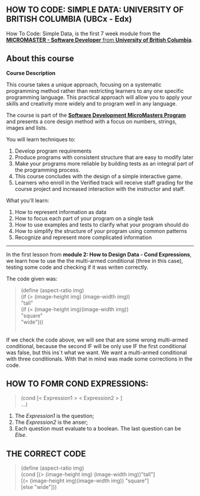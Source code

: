 ## HOW TO CODE: SIMPLE DATA: UNIVERSITY OF BRITISH COLUMBIA (UBCx - Edx)

How To Code: Simple Data, is the first 7 week module from the  [**MICROMASTER - Software Developer** from **University of British Columbia**](https://www.edx.org/course/how-code-simple-data-ubcx-htc1x).

## About this course 

**Course Description**

This course takes a unique approach, focusing on a systematic programming method rather than restricting learners to any one specific programming language. This practical approach will allow you to apply your skills and creativity more widely and to program well in any language.

The course is part of the [**Software Development MicroMasters Program**](https://www.edx.org/micromasters/software-development) and presents a core design method with a focus on numbers, strings, images and lists.

You will learn techniques to:

1. Develop program requirements
2. Produce programs with consistent structure that are easy to modify later
3. Make your programs more reliable by building tests as an integral part of the programming process.
4. This course concludes with the design of a simple interactive game.
5. Learners who enroll in the Verified track will receive staff grading for the course project and increased interaction with the instructor and staff.

What you'll learn:
1. How to represent information as data
2. How to focus each part of your program on a single task
3. How to use examples and tests to clarify what your program should do
4. How to simplify the structure of your program using common patterns
5. Recognize and represent more complicated information

<hr>

In the first lesson from **module 2: How to Design Data - Cond Expressions**, we learn how to use the the multi-armed conditional (three in this case), testing some code and checking if it was writen correctly. 

The code given was:

>  (define (aspect-ratio img)<br>
>      (if (> (image-height img) (image-width img))<br>
>          "tall"<br>
>          (if (= (image-height img)(image-width img))<br>
>              "square"<br>
>              "wide")))<br>
>             <br>

If we check the code above, we will see that are some wrong multi-armed conditional, because the second IF will be only use IF the first conditional was false, but this ins´t what we want. We want a multi-armed conditional with three conditionals. With that in mind was made some corrections in the code.

## HOW TO FOMR COND EXPRESSIONS:

> (cond [< Expression1 > < Expression2 > ] <br>
>     ...)

1. The *Expression1* is the question;
2. The *Expression2* is the anser;
3. Each question must evaluate to a boolean. The last question can be *Else*.

## THE CORRECT CODE 

> (define (aspect-ratio img)<br>
>   (cond [(> (image-height img) (image-width img))"tall"]<br>
>         [(= (image-height img)(image-width img)) "square"]<br>
>         [else "wide"]))<br>

